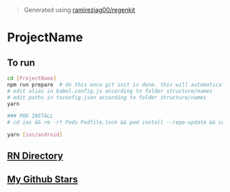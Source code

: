 > Generated using [ramirezjag00/regenkit](https://github.com/ramirezjag00/regenkit)

# ProjectName

## To run
```sh
cd [ProjectName]
npm run prepare  # do this once git init is done. this will automatically be called on succeeding `yarn`
# edit alias in babel.config.js according to folder structure/names
# edit paths in tsconfig.json according to folder structure/names
yarn

### POD INSTALL
# cd ios && rm -rf Pods Podfile.lock && pod install --repo-update && cd ..

yarn [ios/android]
```

## [RN Directory](https://reactnative.directory/)
## [My Github Stars](https://github.com/ramirezjag00?tab=stars)
